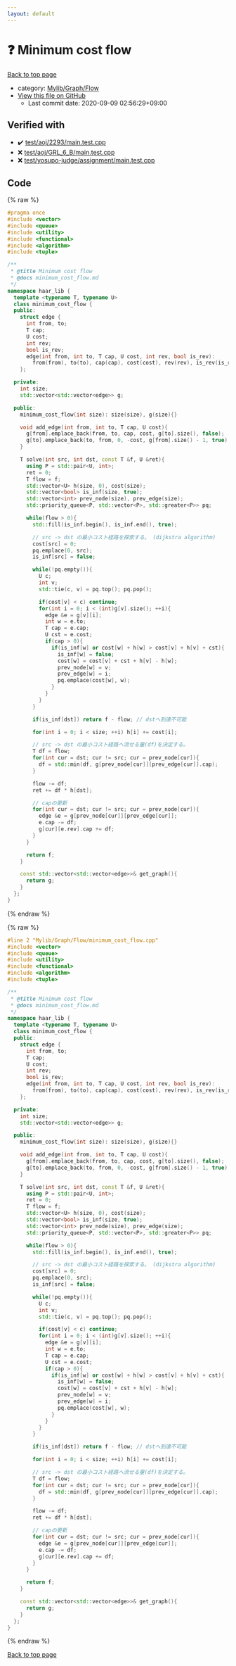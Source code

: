 ```yaml
---
layout: default
---
```


<!-- mathjax config similar to math.stackexchange -->
<script type="text/javascript" async
  src="https://cdnjs.cloudflare.com/ajax/libs/mathjax/2.7.5/MathJax.js?config=TeX-MML-AM_CHTML">
</script>
<script type="text/x-mathjax-config">
  MathJax.Hub.Config({
    TeX: { equationNumbers: { autoNumber: "AMS" }},
    tex2jax: {
      inlineMath: [ ['$','$'] ],
      processEscapes: true
    },
    "HTML-CSS": { matchFontHeight: false },
    displayAlign: "left",
    displayIndent: "2em"
  });
</script>

<script type="text/javascript" src="https://cdnjs.cloudflare.com/ajax/libs/jquery/3.4.1/jquery.min.js"></script>
<script src="https://cdn.jsdelivr.net/npm/jquery-balloon-js@1.1.2/jquery.balloon.min.js" integrity="sha256-ZEYs9VrgAeNuPvs15E39OsyOJaIkXEEt10fzxJ20+2I=" crossorigin="anonymous"></script>
<script type="text/javascript" src="../../../../assets/js/copy-button.js"></script>
<link rel="stylesheet" href="../../../../assets/css/copy-button.css" />


# :question: Minimum cost flow

<a href="../../../../index.html">Back to top page</a>

* category: <a href="../../../../index.html#ecd047c70c23d80351a9f133b49a4638">Mylib/Graph/Flow</a>
* <a href="{{ site.github.repository_url }}/blob/master/Mylib/Graph/Flow/minimum_cost_flow.cpp">View this file on GitHub</a>
    - Last commit date: 2020-09-09 02:56:29+09:00




## Verified with

* :heavy_check_mark: <a href="../../../../verify/test/aoj/2293/main.test.cpp.html">test/aoj/2293/main.test.cpp</a>
* :x: <a href="../../../../verify/test/aoj/GRL_6_B/main.test.cpp.html">test/aoj/GRL_6_B/main.test.cpp</a>
* :x: <a href="../../../../verify/test/yosupo-judge/assignment/main.test.cpp.html">test/yosupo-judge/assignment/main.test.cpp</a>


## Code

<a id="unbundled"></a>
{% raw %}
```cpp
#pragma once
#include <vector>
#include <queue>
#include <utility>
#include <functional>
#include <algorithm>
#include <tuple>

/**
 * @title Minimum cost flow
 * @docs minimum_cost_flow.md
 */
namespace haar_lib {
  template <typename T, typename U>
  class minimum_cost_flow {
  public:
    struct edge {
      int from, to;
      T cap;
      U cost;
      int rev;
      bool is_rev;
      edge(int from, int to, T cap, U cost, int rev, bool is_rev):
        from(from), to(to), cap(cap), cost(cost), rev(rev), is_rev(is_rev){}
    };

  private:
    int size;
    std::vector<std::vector<edge>> g;

  public:
    minimum_cost_flow(int size): size(size), g(size){}

    void add_edge(int from, int to, T cap, U cost){
      g[from].emplace_back(from, to, cap, cost, g[to].size(), false);
      g[to].emplace_back(to, from, 0, -cost, g[from].size() - 1, true);
    }

    T solve(int src, int dst, const T &f, U &ret){
      using P = std::pair<U, int>;
      ret = 0;
      T flow = f;
      std::vector<U> h(size, 0), cost(size);
      std::vector<bool> is_inf(size, true);
      std::vector<int> prev_node(size), prev_edge(size);
      std::priority_queue<P, std::vector<P>, std::greater<P>> pq;

      while(flow > 0){
        std::fill(is_inf.begin(), is_inf.end(), true);

        // src -> dst の最小コスト経路を探索する。 (dijkstra algorithm)
        cost[src] = 0;
        pq.emplace(0, src);
        is_inf[src] = false;

        while(!pq.empty()){
          U c;
          int v;
          std::tie(c, v) = pq.top(); pq.pop();

          if(cost[v] < c) continue;
          for(int i = 0; i < (int)g[v].size(); ++i){
            edge &e = g[v][i];
            int w = e.to;
            T cap = e.cap;
            U cst = e.cost;
            if(cap > 0){
              if(is_inf[w] or cost[w] + h[w] > cost[v] + h[v] + cst){
                is_inf[w] = false;
                cost[w] = cost[v] + cst + h[v] - h[w];
                prev_node[w] = v;
                prev_edge[w] = i;
                pq.emplace(cost[w], w);
              }
            }
          }
        }

        if(is_inf[dst]) return f - flow; // dstへ到達不可能

        for(int i = 0; i < size; ++i) h[i] += cost[i];

        // src -> dst の最小コスト経路へ流せる量(df)を決定する。
        T df = flow;
        for(int cur = dst; cur != src; cur = prev_node[cur]){
          df = std::min(df, g[prev_node[cur]][prev_edge[cur]].cap);
        }

        flow -= df;
        ret += df * h[dst];

        // capの更新
        for(int cur = dst; cur != src; cur = prev_node[cur]){
          edge &e = g[prev_node[cur]][prev_edge[cur]];
          e.cap -= df;
          g[cur][e.rev].cap += df;
        }
      }

      return f;
    }

    const std::vector<std::vector<edge>>& get_graph(){
      return g;
    }
  };
}

```
{% endraw %}

<a id="bundled"></a>
{% raw %}
```cpp
#line 2 "Mylib/Graph/Flow/minimum_cost_flow.cpp"
#include <vector>
#include <queue>
#include <utility>
#include <functional>
#include <algorithm>
#include <tuple>

/**
 * @title Minimum cost flow
 * @docs minimum_cost_flow.md
 */
namespace haar_lib {
  template <typename T, typename U>
  class minimum_cost_flow {
  public:
    struct edge {
      int from, to;
      T cap;
      U cost;
      int rev;
      bool is_rev;
      edge(int from, int to, T cap, U cost, int rev, bool is_rev):
        from(from), to(to), cap(cap), cost(cost), rev(rev), is_rev(is_rev){}
    };

  private:
    int size;
    std::vector<std::vector<edge>> g;

  public:
    minimum_cost_flow(int size): size(size), g(size){}

    void add_edge(int from, int to, T cap, U cost){
      g[from].emplace_back(from, to, cap, cost, g[to].size(), false);
      g[to].emplace_back(to, from, 0, -cost, g[from].size() - 1, true);
    }

    T solve(int src, int dst, const T &f, U &ret){
      using P = std::pair<U, int>;
      ret = 0;
      T flow = f;
      std::vector<U> h(size, 0), cost(size);
      std::vector<bool> is_inf(size, true);
      std::vector<int> prev_node(size), prev_edge(size);
      std::priority_queue<P, std::vector<P>, std::greater<P>> pq;

      while(flow > 0){
        std::fill(is_inf.begin(), is_inf.end(), true);

        // src -> dst の最小コスト経路を探索する。 (dijkstra algorithm)
        cost[src] = 0;
        pq.emplace(0, src);
        is_inf[src] = false;

        while(!pq.empty()){
          U c;
          int v;
          std::tie(c, v) = pq.top(); pq.pop();

          if(cost[v] < c) continue;
          for(int i = 0; i < (int)g[v].size(); ++i){
            edge &e = g[v][i];
            int w = e.to;
            T cap = e.cap;
            U cst = e.cost;
            if(cap > 0){
              if(is_inf[w] or cost[w] + h[w] > cost[v] + h[v] + cst){
                is_inf[w] = false;
                cost[w] = cost[v] + cst + h[v] - h[w];
                prev_node[w] = v;
                prev_edge[w] = i;
                pq.emplace(cost[w], w);
              }
            }
          }
        }

        if(is_inf[dst]) return f - flow; // dstへ到達不可能

        for(int i = 0; i < size; ++i) h[i] += cost[i];

        // src -> dst の最小コスト経路へ流せる量(df)を決定する。
        T df = flow;
        for(int cur = dst; cur != src; cur = prev_node[cur]){
          df = std::min(df, g[prev_node[cur]][prev_edge[cur]].cap);
        }

        flow -= df;
        ret += df * h[dst];

        // capの更新
        for(int cur = dst; cur != src; cur = prev_node[cur]){
          edge &e = g[prev_node[cur]][prev_edge[cur]];
          e.cap -= df;
          g[cur][e.rev].cap += df;
        }
      }

      return f;
    }

    const std::vector<std::vector<edge>>& get_graph(){
      return g;
    }
  };
}

```
{% endraw %}

<a href="../../../../index.html">Back to top page</a>

